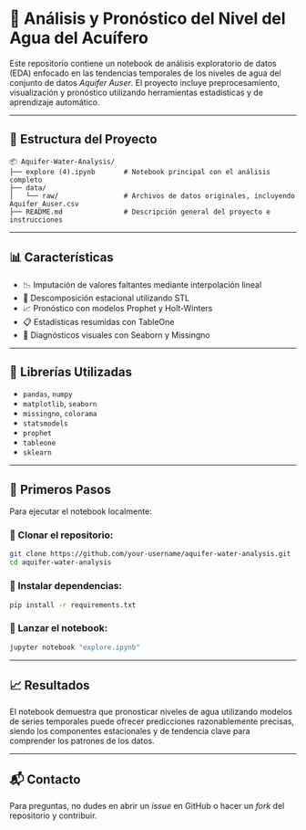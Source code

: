 # 🌊 Análisis y Pronóstico del Nivel del Agua del Acuífero
Este repositorio contiene un notebook de análisis exploratorio de datos (EDA) enfocado en las tendencias temporales de los niveles de agua del conjunto de datos *Aquifer Auser*. El proyecto incluye preprocesamiento, visualización y pronóstico utilizando herramientas estadísticas y de aprendizaje automático.

---

## 📁 Estructura del Proyecto

```
📦 Aquifer-Water-Analysis/
├── explore (4).ipynb       # Notebook principal con el análisis completo
├── data/
│   └── raw/                # Archivos de datos originales, incluyendo Aquifer_Auser.csv
├── README.md               # Descripción general del proyecto e instrucciones
```

---

## 📊 Características

- 📉 Imputación de valores faltantes mediante interpolación lineal  
- 🔄 Descomposición estacional utilizando STL  
- 📈 Pronóstico con modelos Prophet y Holt-Winters  
- 📋 Estadísticas resumidas con TableOne  
- 📎 Diagnósticos visuales con Seaborn y Missingno  

---

## 🧰 Librerías Utilizadas

- `pandas`, `numpy`  
- `matplotlib`, `seaborn`  
- `missingno`, `colorama`  
- `statsmodels`  
- `prophet`  
- `tableone`  
- `sklearn`  

---

## 🚀 Primeros Pasos

Para ejecutar el notebook localmente:

### 🔹 Clonar el repositorio:

```bash
git clone https://github.com/your-username/aquifer-water-analysis.git
cd aquifer-water-analysis
```

### 🔹 Instalar dependencias:

```bash
pip install -r requirements.txt
```

### 🔹 Lanzar el notebook:

```bash
jupyter notebook "explore.ipynb"
```

---

## 📈 Resultados

El notebook demuestra que pronosticar niveles de agua utilizando modelos de series temporales puede ofrecer predicciones razonablemente precisas, siendo los componentes estacionales y de tendencia clave para comprender los patrones de los datos.

---

## 📬 Contacto

Para preguntas, no dudes en abrir un *issue* en GitHub o hacer un *fork* del repositorio y contribuir.
